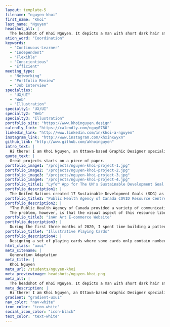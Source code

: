 ```yaml
---
layout: template-5
filename: "nguyen-khoi"
first_name: "Khoi"
last_name: "Nguyen"
headshot_alt: |
  The headshot of Khoi Nguyen. It depicts a man with short dark hair smiling. He is wearing a dark shirt and glasses.
ation_word: "Coordination"
keywords:
  - "Continuous-Learner"
  - "Independent"
  - "Flexible"
  - "Conscientious"
  - "Efficient"
meeting_type:
  - "Networking"
  - "Portfolio Review"
  - "Job Interview"
specialties:
  - "UX/UI"
  - "Web"
  - "Illustration"
specialty1: "UX/UI"
specialty2: "Web"
specialty3: "Illustration"
portfolio_site: "https://www.khoinguyen.design"
calendly_link: "https://calendly.com/nguy0780"
linkedin_link: "http://www.linkedin.com/in/khoi-a-nguyen"
instagram_link: "http://www.instagram.com/khxinxwyxn"
github_link: "http://www.github.com/akhoinguyen"
intro_text: |
  Hi there! I am Khoi Nguyen, an Ottawa-based Graphic Designer specializing in UI/UX, Web Design and Digital Art & Illustration. My work mostly lives in the digital space. However, I spend the majority of my time building them on paper. Most, if not all, my creative work started as notes and loose sketches in a collection of 25+ notebooks I currently have.My passion for Digital Art & Illustration started early back when I was in high school. I love to tell stories through visuals and to see them come to life through the lens of my eyes. UI/UX and Web Design became my interest later when I got into the graphic design program here at Algonquin College. Now, I am a creative who rocks both and providing creative solutions with a chance to showcase my illustration skills is ultimately what I want to do in life.
quote_text: |
  Great projects starts on a piece of paper.
portfolio_image1: "/projects/nguyen-khoi-project-1.jpg"
portfolio_image2: "/projects/nguyen-khoi-project-2.jpg"
portfolio_image3: "/projects/nguyen-khoi-project-3.jpg"
portfolio_image4: "/projects/nguyen-khoi-project-4.jpg"
portfolio_title1: "Lyfe™ App for The UN's Sustainable Development Goal 15"
portfolio_description1: |
  The United Nations created 17 Sustainable Development Goals (SDG) as part of its ongoing agenda to call for participation to improve the future of the planet. Out of all the SDGs, I was most fascinated by Goal 15: Life on Land, which tackles the restoration of ecosystems and natural resources on land; thus, I was inspired to create a high-fidelity app prototype in response to it. This app — called Lyfe™ — is a productivity app where users can obtain coins to purchase rewards, and with a certain amount spent, real trees will be planted.
portfolio_title2: "Public Health Agency of Canada COVID Resource Centre"
portfolio_description2: |
  "The Public Health Agency of Canada provided a variety of communication methods to the general public regarding the pandemic. This includes an online resource library with newsletter/email sign up and news articles as well as infographics. This resource website, which can be found at canada.ca/public-health, has all the information that is verified from trusted sources and are up-to-date.
  The problem, however, is that the visual aspect of this resource library can make an average person overwhelmed and confused on where and what to start. This can be improved with the work of visual design and implementation of a design system. Thus, the goal of this project is to introduce graphic design combined with research and analysis to bring appeal to an informative resource centre and in turn expand public awareness regarding the current situations."
portfolio_title3: "inAn Art E-commerce Website"
portfolio_description3: |
  During the first three months of 2020, I spent time building a pattern library using HTML, CSS, and some Javascript to be used for a fictional e-commerce site branded by me called inAn. This particular project case study demonstrates how the technical and logic-based element of coding blended beautifully with the creativity and stylization of graphic design and shows how I tackle these aspects together step-by-step.
portfolio_title4: "Illustrative Playing Cards"
portfolio_description4: |
  Designing a set of playing cards where some cards only contain numbers and symbols while others feature a full-size illustration poses many challenges and tests a designer on a multitude of skills. This includes producing a strong layout & typography as well as having a sharp vision for illustrative and graphic elements. To test my creativity and design skills, I designed a set of playing cards and make them print-ready to sell in the future. The card set features characters on the court cards that belong to occupations based on the four main disciplines: Arts & Humanities, Laws & Politics, Economy, and Technology & Science. Each discipline corresponds to a suit, with an increased professional level from Jacks to Kings. The final product is a set of print-ready playing cards designed both front and back with 14 full-size character illustrations.
html_class: "uxui"
meta_sitename: |
  Generation Adaptation
meta_title: |
  Khoi Nguyen
meta_url: /students/nguyen-khoi
meta_previewimage: headshots/nguyen-khoi.png
meta_alt: |
  The headshot of Khoi Nguyen. It depicts a man with short dark hair smiling. He is wearing a dark shirt and glasses.
meta_description: |
  Hi there! I am Khoi Nguyen, an Ottawa-based Graphic Designer specializing in UI/UX, Web Design and Digital Art & Illustration. My work mostly lives in the digital space. However, I spend the majority of my time building them on paper. Most, if not all, my creative work started as notes and loose sketches in a collection of 25+ notebooks I currently have.My passion for Digital Art & Illustration started early back when I was in high school. I love to tell stories through visuals and to see them come to life through the lens of my eyes. UI/UX and Web Design became my interest later when I got into the graphic design program here at Algonquin College. Now, I am a creative who rocks both and providing creative solutions with a chance to showcase my illustration skills is ultimately what I want to do in life.
gradient: "gradient-uxui"
nav_color: "nav-white"
icon_color: "icon-white"
social_icon_color: "icon-black"
text_color: "text-white"
---
```

